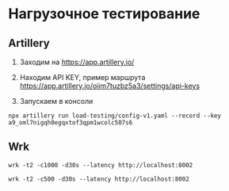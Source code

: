 # Нагрузочное тестирование

## Artillery

1. Заходим на https://app.artillery.io/

2. Находим API KEY, пример маршрута https://app.artillery.io/oiim7tuzbz5a3/settings/api-keys

3. Запускаем в консоли

```
npx artillery run load-testing/config-v1.yaml --record --key a9_oml7nigqh0egqxtof3qpm1wcolc507s6
```

## Wrk

```
wrk -t2 -c1000 -d30s --latency http://localhost:8002
```

```
wrk -t2 -c500 -d30s --latency http://localhost:8002
```
